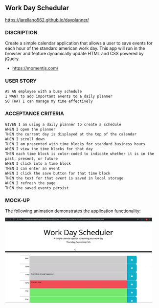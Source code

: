 ## Work Day Schedular

https://jarellano562.github.io/dayplanner/

### DISCRIPTION
Create a simple calendar application that allows a user to save events for each hour of the standard american work day. This app will run in the browser and feature dynamically update HTML and CSS powered by jQuery.
 - https://momentjs.com/

### USER STORY 
```text
AS AN employee with a busy schedule
I WANT to add important events to a daily planner
SO THAT I can manage my time effectively
```
### ACCEPTANCE CRITERIA
```text
GIVEN I am using a daily planner to create a schedule
WHEN I open the planner
THEN the current day is displayed at the top of the calendar
WHEN I scroll down
THEN I am presented with time blocks for standard business hours
WHEN I view the time blocks for that day
THEN each time block is color-coded to indicate whether it is in the past, present, or future
WHEN I click into a time block
THEN I can enter an event
WHEN I click the save button for that time block
THEN the text for that event is saved in local storage
WHEN I refresh the page
THEN the saved events persist
```
### MOCK-UP
The following animation demonstrates the application functionality:

![](assets/images/mockup.gif)

